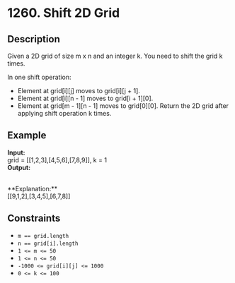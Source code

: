 # 1260. Shift 2D Grid

## Description

Given a 2D grid of size m x n and an integer k. You need to shift the grid k times.

In one shift operation:

- Element at grid[i][j] moves to grid[i][j + 1].
- Element at grid[i][n - 1] moves to grid[i + 1][0].
- Element at grid[m - 1][n - 1] moves to grid[0][0].
Return the 2D grid after applying shift operation k times.



## Example

**Input:**  
grid = [[1,2,3],[4,5,6],[7,8,9]], k = 1
<br>
**Output:**
<br>

<br>
**Explanation:**
<br>
[[9,1,2],[3,4,5],[6,7,8]]

## Constraints

- `m == grid.length` 
- `n == grid[i].length` 
- `1 <= m <= 50` 
- `1 <= n <= 50` 
- `-1000 <= grid[i][j] <= 1000` 
- `0 <= k <= 100` 